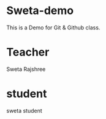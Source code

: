 # Sweta-demo
This is a Demo for Git &amp; Github class.

# Teacher
Sweta Rajshree

# student
sweta student
